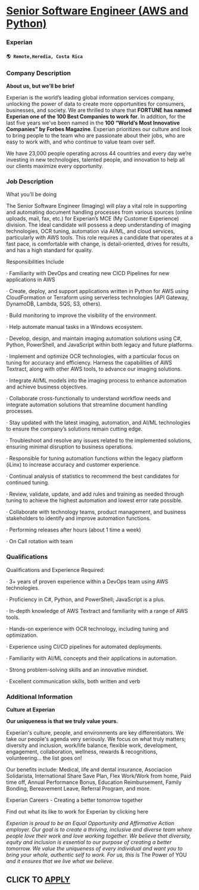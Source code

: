 # [Senior Software Engineer (AWS and Python)](https://www.remotewlb.com/apply/senior-software-engineer-aws-and-python)  
### Experian  
#### `🌎 Remote,Heredia, Costa Rica`  

### **Company Description**

 **About us, but we’ll be brief**

Experian is the world’s leading global information services company, unlocking the power of data to create more opportunities for consumers, businesses, and society. We are thrilled to share that **FORTUNE has named Experian one of the 100 Best Companies to work for**. In addition, for the last five years we’ve been named in the **100 “World’s Most Innovative Companies” by Forbes Magazine**. Experian prioritizes our culture and look to bring people to the team who are passionate about their jobs, who are easy to work with, and who continue to value team over self.

We have 23,000 people operating across 44 countries and every day we’re investing in new technologies, talented people, and innovation to help all our clients maximize every opportunity.

###  **Job Description**

What you’ll be doing

The Senior Software Engineer (Imaging) will play a vital role in supporting and automating document handling processes from various sources (online uploads, mail, fax, etc.) for Experian’s MCE (My Customer Experience) division. The ideal candidate will possess a deep understanding of imaging technologies, OCR tuning, automation via AI/ML, and cloud services, particularly with AWS tools. This role requires a candidate that operates at a fast pace, is comfortable with change, is detail-oriented, drives for results, and has a high standard for quality.

Responsibilities Include

· Familiarity with DevOps and creating new CICD Pipelines for new applications in AWS

· Create, deploy, and support applications written in Python for AWS using CloudFormation or Terraform using serverless technologies (API Gateway, DynamoDB, Lambda, SQS, S3, others).

· Build monitoring to improve the visibility of the environment.

· Help automate manual tasks in a Windows ecosystem.

· Develop, design, and maintain imaging automation solutions using C#, Python, PowerShell, and JavaScript within both legacy and future platforms.

· Implement and optimize OCR technologies, with a particular focus on tuning for accuracy and efficiency. Harness the capabilities of AWS Textract, along with other AWS tools, to advance our imaging solutions.

· Integrate AI/ML models into the imaging process to enhance automation and achieve business objectives.

· Collaborate cross-functionally to understand workflow needs and integrate automation solutions that streamline document handling processes.

· Stay updated with the latest imaging, automation, and AI/ML technologies to ensure the company’s solutions remain cutting edge.

· Troubleshoot and resolve any issues related to the implemented solutions, ensuring minimal disruption to business operations.

· Responsible for tuning automation functions within the legacy platform (iLinx) to increase accuracy and customer experience.

· Continual analysis of statistics to recommend the best candidates for continued tuning.

· Review, validate, update, and add rules and training as needed through tuning to achieve the highest automation and lowest error rate possible.

· Collaborate with technology teams, product management, and business stakeholders to identify and improve automation functions.

· Performing releases after hours (about 1 time a week)

· On Call rotation with team

###  **Qualifications**

Qualifications and Experience Required:

· 3+ years of proven experience within a DevOps team using AWS technologies.

· Proficiency in C#, Python, and PowerShell; JavaScript is a plus.

· In-depth knowledge of AWS Textract and familiarity with a range of AWS tools.

· Hands-on experience with OCR technology, including tuning and optimization.

· Experience using CI/CD pipelines for automated deployments.

· Familiarity with AI/ML concepts and their applications in automation.

· Strong problem-solving skills and an innovative mindset.

· Excellent communication skills, both written and verb

###  **Additional Information**

 **Culture at Experian**

 **Our uniqueness is that we truly value yours.**

Experian's culture, people, and environments are key differentiators. We take our people's agenda very seriously. We focus on what truly matters; diversity and inclusion, work/life balance, flexible work, development, engagement, collaboration, wellness, rewards & recognitions, volunteering... the list goes on!

Our benefits include: Medical, life and dental insurance, Asociacion Solidarista, International Share Save Plan, Flex Work/Work from home, Paid time off, Annual Performance Bonus, Education Reimbursement, Family Bonding, Bereavement Leave, Referral Program, and more.

Experian Careers - Creating a better tomorrow together

Find out what its like to work for Experian by clicking here

 _Experian is proud to be an Equal Opportunity and Affirmative Action employer. Our goal is to create a thriving, inclusive and diverse team where people love their work and love working together. We believe that diversity, equity and inclusion is essential to our purpose of creating a better tomorrow. We value the uniqueness of every individual and want you to bring your whole, authentic self to work. For us, this is_ The Power of YOU _and it ensures that we live what we believe._

  
## CLICK TO [APPLY](https://www.remotewlb.com/apply/senior-software-engineer-aws-and-python)

